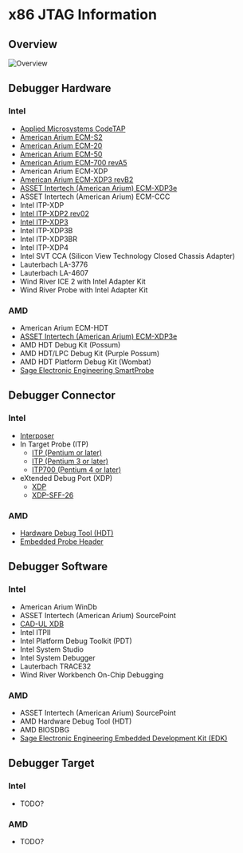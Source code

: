 # x86 JTAG Information

## Overview
![Overview](https://github.com/Necrosys/x86-JTAG-Information/blob/master/Overview.gif)

## Debugger Hardware
### Intel
* [Applied Microsystems CodeTAP](https://github.com/Necrosys/x86-JTAG-Information/blob/master/Hardware/CodeTAP/CodeTAP.md)
* [American Arium ECM-S2](https://github.com/Necrosys/x86-JTAG-Information/blob/master/Hardware/ECM-S2/ECM-S2.md)
* [American Arium ECM-20](https://github.com/Necrosys/x86-JTAG-Information/blob/master/Hardware/ECM-20/ECM-20.md)
* [American Arium ECM-50](https://github.com/Necrosys/x86-JTAG-Information/blob/master/Hardware/ECM-50/ECM-50.md)
* [American Arium ECM-700 revA5](https://github.com/Necrosys/x86-JTAG-Information/blob/master/Hardware/ECM-700/ECM-700_revA5.md)
* American Arium ECM-XDP
* [American Arium ECM-XDP3 revB2](https://github.com/Necrosys/x86-JTAG-Information/blob/master/Hardware/ECM-XDP3/ECM-XDP3_revB2.md)
* [ASSET Intertech (American Arium) ECM-XDP3e](https://github.com/Necrosys/x86-JTAG-Information/blob/master/Hardware/ECM-XDP3e/ECM-XDP3e.md)
* ASSET Intertech (American Arium) ECM-CCC
* Intel ITP-XDP
* [Intel ITP-XDP2 rev02](https://github.com/Necrosys/x86-JTAG-Information/blob/master/Hardware/ITP-XDP2/ITP-XDP2_rev02.md)
* [Intel ITP-XDP3](https://github.com/Necrosys/x86-JTAG-Information/blob/master/Hardware/ITP-XDP3/ITP-XDP3.md)
* Intel ITP-XDP3B
* Intel ITP-XDP3BR
* Intel ITP-XDP4
* Intel SVT CCA (Silicon View Technology Closed Chassis Adapter)
* Lauterbach LA-3776
* Lauterbach LA-4607
* Wind River ICE 2 with Intel Adapter Kit
* Wind River Probe with Intel Adapter Kit

### AMD
* American Arium ECM-HDT
* [ASSET Intertech (American Arium) ECM-XDP3e](https://github.com/Necrosys/x86-JTAG-Information/blob/master/Hardware/ECM-XDP3e/ECM-XDP3e.md)
* AMD HDT Debug Kit (Possum)
* AMD HDT/LPC Debug Kit (Purple Possum)
* AMD HDT Platform Debug Kit (Wombat)
* [Sage Electronic Engineering SmartProbe](https://github.com/Necrosys/x86-JTAG-Information/blob/master/Hardware/SmartProbe/SmartProbe.md)

## Debugger Connector
### Intel
* [Interposer](https://github.com/Necrosys/x86-JTAG-Information/blob/master/Connector/Interposer.md)
* In Target Probe (ITP)
    * [ITP (Pentium or later)](https://github.com/Necrosys/x86-JTAG-Information/blob/master/Connector/ITPOld.md)
    * [ITP (Pentium 3 or later)](https://github.com/Necrosys/x86-JTAG-Information/blob/master/Connector/ITPNew.md)
    * [ITP700 (Pentium 4 or later)](https://github.com/Necrosys/x86-JTAG-Information/blob/master/Connector/ITP700.md)
* eXtended Debug Port (XDP)
    * [XDP](https://github.com/Necrosys/x86-JTAG-Information/blob/master/Connector/XDP.md)
    * [XDP-SFF-26](https://github.com/Necrosys/x86-JTAG-Information/blob/master/Connector/XDP-SFF-26.md)

### AMD
* [Hardware Debug Tool (HDT)](https://github.com/Necrosys/x86-JTAG-Information/blob/master/Connector/HDT.md)
* [Embedded Probe Header](https://github.com/Necrosys/x86-JTAG-Information/blob/master/Connector/EmbeddedProbeHeader.jpg)

## Debugger Software
### Intel
* American Arium WinDb
* ASSET Intertech (American Arium) SourcePoint
* [CAD-UL XDB](https://github.com/Necrosys/x86-JTAG-Information/tree/master/Software/CAD-UL%20XDB)
* Intel ITPII
* Intel Platform Debug Toolkit (PDT)
* Intel System Studio
* Intel System Debugger
* Lauterbach TRACE32
* Wind River Workbench On-Chip Debugging 

### AMD
* ASSET Intertech (American Arium) SourcePoint
* AMD Hardware Debug Tool (HDT)
* AMD BIOSDBG
* [Sage Electronic Engineering Embedded Development Kit (EDK)](https://github.com/Necrosys/x86-JTAG-Information/tree/master/Software/Sage%20EDK)

## Debugger Target
### Intel
* TODO?
### AMD
* TODO?